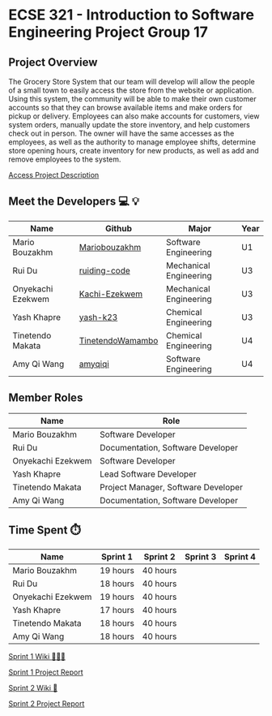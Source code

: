 # ECSE 321 - Introduction to Software Engineering Project Group 17

## **Project Overview**

The Grocery Store System that our team will develop will allow the people of a small town to easily access the store from the website or application. Using this system, the community will be able to make their own customer accounts so that they can browse available items and make orders for pickup or delivery. Employees can also make accounts for customers, view system orders, manually update the store inventory, and help customers check out in person. The owner will have the same accesses as the employees, as well as the authority to manage employee shifts, determine store opening hours, create inventory for new products, as well as add and remove employees to the system. 

[Access Project Description](https://github.com/McGill-ECSE321-Winter2022/project-group-group-17/blob/master/Wiki/Deliverables/Project%20Description.pdf)

## **Meet the Developers** 💻 💡

|Name     | Github | Major | Year |
|---------------|--------|-------|------|
|Mario Bouzakhm |[Mariobouzakhm](https://github.com/Mariobouzakhm)|Software Engineering| U1
|Rui Du         |[ruiding-code](https://github.com/ruiding-code)|Mechanical Engineering|U3
|Onyekachi Ezekwem|[Kachi-Ezekwem](https://github.com/Kachi-Ezekwem)|Mechanical Engineering|U3
|Yash Khapre    |[yash-k23](https://github.com/yash-k23)|Chemical Engineering|U3
|Tinetendo Makata|[TinetendoWamambo](https://github.com/TinetendoWamambo)|Chemical Engineering|U4
|Amy Qi Wang|[amyqiqi](https://github.com/amyqiqi)|Software Engineering|U4

## **Member Roles**

|Name| Role |
|----|------|
|Mario Bouzakhm | Software Developer |
|Rui Du         | Documentation, Software Developer |
|Onyekachi Ezekwem| Software Developer |
|Yash Khapre    | Lead Software Developer|
|Tinetendo Makata| Project Manager, Software Developer|
|Amy Qi Wang| Documentation, Software Developer|

## **Time Spent** ⏱️
|Name|Sprint 1|Sprint 2| Sprint 3| Sprint 4|
|----|--------|--------|---------|---------|
|Mario Bouzakhm | 19 hours | 40 hours | | |
|Rui Du         | 18 hours | 40 hours | | |
|Onyekachi Ezekwem| 19 hours| 40 hours | | |
|Yash Khapre    | 17 hours | 40 hours | | |
|Tinetendo Makata| 18 hours| 40 hours | | |
|Amy Qi Wang| 18 hours | 40 hours | | |

[Sprint 1 Wiki 🏃🏽‍♀️](https://github.com/McGill-ECSE321-Winter2022/project-group-group-17/wiki/Sprint-1--%F0%9F%8F%83%F0%9F%8F%BD%E2%80%8D%E2%99%80%EF%B8%8F)

[Sprint 1 Project Report](https://github.com/McGill-ECSE321-Winter2022/project-group-group-17/wiki/Project-Report-(Sprint-1))

[Sprint 2 Wiki 🏃](https://github.com/McGill-ECSE321-Winter2022/project-group-group-17/wiki/Sprint-2-%F0%9F%8F%83%F0%9F%8F%BD%E2%80%8D%E2%99%80%EF%B8%8F)

[Sprint 2 Project Report](https://github.com/McGill-ECSE321-Winter2022/project-group-group-17/wiki/Project-Report-(Sprint-2))

